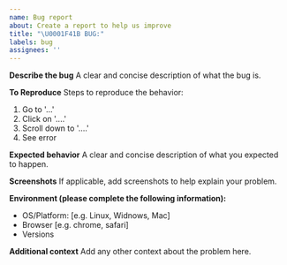```yaml
---
name: Bug report
about: Create a report to help us improve
title: "\U0001F41B BUG:"
labels: bug
assignees: ''
---
```


**Describe the bug**
A clear and concise description of what the bug is.

**To Reproduce**
Steps to reproduce the behavior:

1. Go to '...'
2. Click on '....'
3. Scroll down to '....'
4. See error

**Expected behavior**
A clear and concise description of what you expected to happen.

**Screenshots**
If applicable, add screenshots to help explain your problem.

**Environment (please complete the following information):**

- OS/Platform: [e.g. Linux, Widnows, Mac]
- Browser [e.g. chrome, safari]
- Versions

**Additional context**
Add any other context about the problem here.
